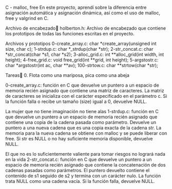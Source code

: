C - malloc, free
En este proyecto, aprendí sobre la diferencia entre asignación automática y asignación dinámica, así como el uso de malloc, free y valgrind en C.

Archivo de encabezado📁
holberton.h: Archivo de encabezado que contiene los prototipos de todas las funciones escritas en el proyecto.

Archivos y prototipos
0-create_array.c: char *create_array(unsigned int size, char c);
1-strdup.c: char *_strdup(char *str);
2-str_concat.c: char *str_concat(char *s1, char *s2);
3-alloc_grid.c: int **alloc_grid(int width, int height);
4-free_grid.c: void free_grid(int **grid, int height);
5-argstostr.c: char *argstostr(int ac, char **av);
100-strtow.c: char **strtow(char *str);

Tareas📃
0. Flota como una mariposa, pica como una abeja

0-create_array.c: función en C que devuelve un puntero a un espacio de memoria recién asignado que contiene una matriz de caracteres.
La matriz de caracteres se inicializa con el carácter especificado en el parámetro c.
Si la función falla o recibe un tamaño (size) igual a 0, devuelve NULL.

La mujer que no tiene imaginación no tiene alas
1-strdup.c: función en C que devuelve un puntero a un espacio de memoria recién asignado que contiene una copia de la cadena pasada como parámetro.
Devuelve un puntero a una nueva cadena que es una copia exacta de la cadena str.
La memoria para la nueva cadena se obtiene con malloc y se puede liberar con free.
Si str es NULL o no hay suficiente memoria disponible, devuelve NULL.

El que no es lo suficientemente valiente para tomar riesgos no logrará nada en la vida
2-str_concat.c: función en C que devuelve un puntero a un espacio de memoria recién asignado que contiene la concatenación de dos cadenas pasadas como parámetros.
El puntero devuelto contiene el contenido de s1 seguido de s2 y termina con un carácter nulo.
La función trata NULL como una cadena vacía.
Si la función falla, devuelve NULL.